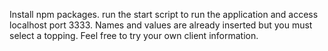 Install npm packages.
run the start script to run the application and access localhost port 3333.
Names and values are already inserted but you must select a topping.
Feel free to try your own client information.